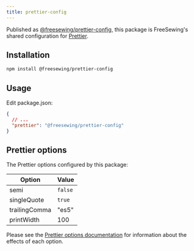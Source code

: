 ```yaml
---
title: prettier-config
---
```


Published as [@freesewing/prettier-config][1], this package is
FreeSewing's shared configuration for [Prettier](https://prettier.io/).

## Installation

```sh
npm install @freesewing/prettier-config
```

## Usage

Edit package.json:

```json
{
  // ...
  "prettier": "@freesewing/prettier-config"
}
```

## Prettier options

The Prettier options configured by this package:

| Option | Value |
|--------|-------|
| semi | `false` |
| singleQuote | `true` |
| trailingComma | "es5" |
| printWidth | 100 |

<Related>

Please see the
[Prettier options documentation](https://prettier.io/docs/en/options.html)
for information about the effects of each option.

</Related>

[1]: https://www.npmjs.com/package/@freesewing/prettier-config
